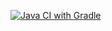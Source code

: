 [![Java CI with Gradle](https://github.com/ElenaSergeevnaKhot/PATT24/actions/workflows/gradle.yml/badge.svg)](https://github.com/ElenaSergeevnaKhot/PATT24/actions/workflows/gradle.yml)
